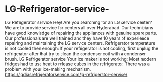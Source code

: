 # LG-Refrigerator-service-
LG Refrigerator service Hey! Are you searching for an LG service center? We are to provide service for centers all over Hyderabad. Our technicians have good knowledge of repairing the appliances with genuine spare parts. Our professionals are well trained and they have 10 years of experience repairing and maintaining the LG service centers. Refrigerator temperature is not cooled then enough: If your refrigerator is not cooling, first unplug the refrigerator after that try to clean the condenser coil with a condenser brush. LG Refrigerator service Your ice maker is not working: Most modern fridges had to use heat to release cubes in the refrigerator. There was a problem with your ice-making mechanism. https://lgdiasrefrigeratorservice.com/lg-refrigerator-service/

